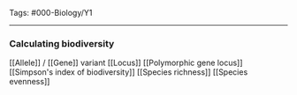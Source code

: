 Tags: #000-Biology/Y1

---
### Calculating biodiversity
[[Allele]] / [[Gene]] variant
[[Locus]]
[[Polymorphic gene locus]]
[[Simpson's index of biodiversity]]
[[Species richness]]
[[Species evenness]]

